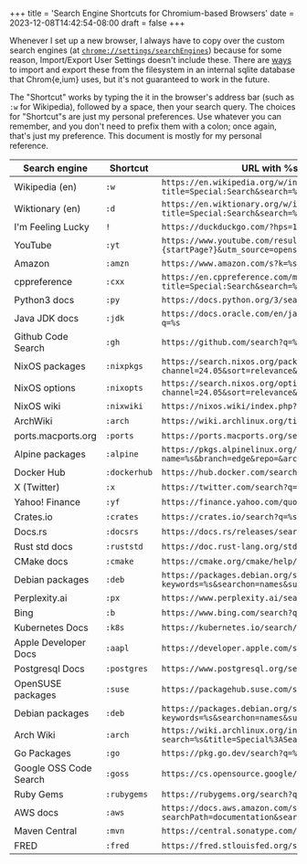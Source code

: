 +++
title = 'Search Engine Shortcuts for Chromium-based Browsers'
date = 2023-12-08T14:42:54-08:00
draft = false
+++

Whenever I set up a new browser, I always have to copy over the custom search engines (at [`chrome://settings/searchEngines`](chrome://settings/searchEngines)) because for some reason, Import/Export User Settings doesn't include these. There are [ways](https://stackoverflow.com/a/50871650) to import and export these from the filesystem in an internal sqlite database that Chrom{e,ium} uses, but it's not guaranteed to work in the future.

The "Shortcut" works by typing the it in the browser's address bar (such as `:w` for Wikipedia), followed by a space, then your search query. The choices for "Shortcut"s are just my personal preferences. Use whatever you can remember, and you don't need to prefix them with a colon; once again, that's just my preference. This document is mostly for my personal reference.

| Search engine          | Shortcut     | URL with %s in place of query                                                                      |
|------------------------|--------------|----------------------------------------------------------------------------------------------------|
| Wikipedia (en)         | `:w`         | `https://en.wikipedia.org/w/index.php?title=Special:Search&search=%s`                              |
| Wiktionary (en)        | `:d`         | `https://en.wiktionary.org/w/index.php?title=Special:Search&search=%s`                             |
| I'm Feeling Lucky      | `!`          | `https://duckduckgo.com/?hps=1&q=%5C%s&ia=web`                                                     |
| YouTube                | `:yt`        | `https://www.youtube.com/results?search_query=%s&page={startPage?}&utm_source=opensearch`          |
| Amazon                 | `:amzn`      | `https://www.amazon.com/s?k=%s`                                                                    |
| cppreference           | `:cxx`       | `https://en.cppreference.com/mwiki/index.php?title=Special:Search&search=%s`                       |
| Python3 docs           | `:py`        | `https://docs.python.org/3/search.html?q=%s`                                                       |
| Java JDK docs          | `:jdk`       | `https://docs.oracle.com/en/java/javase/22/docs/api/search.html?q=%s`                              |
| Github Code Search     | `:gh`        | `https://github.com/search?q=%s&type=code`                                                         |
| NixOS packages         | `:nixpkgs`   | `https://search.nixos.org/packages?channel=24.05&sort=relevance&query=%s`                          |
| NixOS options          | `:nixopts`   | `https://search.nixos.org/options?channel=24.05&sort=relevance&query=%s`                           |
| NixOS wiki             | `:nixwiki`   | `https://nixos.wiki/index.php?search=%s`                                                           |
| ArchWiki               | `:arch`      | `https://wiki.archlinux.org/title/Special:Search?search=%s`                                        |
| ports.macports.org     | `:ports`     | `https://ports.macports.org/search?q=%s&name=on`                                                   |
| Alpine packages        | `:alpine`    | `https://pkgs.alpinelinux.org/packages?name=%s&branch=edge&repo=&arch=&maintainer=`                |
| Docker Hub             | `:dockerhub` | `https://hub.docker.com/search?q=%s`                                                               |
| X (Twitter)            | `:x`         | `https://twitter.com/search?q=%s`                                                                  |
| Yahoo! Finance         | `:yf`        | `https://finance.yahoo.com/quote/%s?&.tsrc=fin-srch`                                               |
| Crates.io              | `:crates`    | `https://crates.io/search?q=%s`                                                                    |
| Docs.rs                | `:docsrs`    | `https://docs.rs/releases/search?query=%s`                                                         |
| Rust std docs          | `:ruststd`   | `https://doc.rust-lang.org/std/?search=%s`                                                         |
| CMake docs             | `:cmake`     | `https://cmake.org/cmake/help/latest/search.html?q=%s`                                             |
| Debian packages        | `:deb`       | `https://packages.debian.org/search?keywords=%s&searchon=names&suite=bookworm&section=all`         |
| Perplexity.ai          | `:px`        | `https://www.perplexity.ai/search?s=o&q=%s`                                                        |
| Bing                   | `:b`         | `https://www.bing.com/search?q=%s`                                                                 |
| Kubernetes Docs        | `:k8s`       | `https://kubernetes.io/search/?q=%s`                                                               |
| Apple Developer Docs   | `:aapl`      | `https://developer.apple.com/search/?q=%s&type=Documentation`                                      |
| Postgresql Docs        | `:postgres`  | `https://www.postgresql.org/search/?u=%2Fdocs%2F16%2F&q=%s`                                        |
| OpenSUSE packages      | `:suse`      | `https://packagehub.suse.com/search/?q=%s`                                                         |
| Debian packages        | `:deb`       | `https://packages.debian.org/search?keywords=%s&searchon=names&suite=bookworm&section=all`         |
| Arch Wiki              | `:arch`      | `https://wiki.archlinux.org/index.php?search=%s&title=Special%3ASearch&profile=default&fulltext=1` |
| Go Packages            | `:go`        | `https://pkg.go.dev/search?q=%s&ref=opensearch`                                                    |
| Google OSS Code Search | `:goss`      | `https://cs.opensource.google/search?q=%s`                                                         |
| Ruby Gems              | `:rubygems`  | `https://rubygems.org/search?query=%s`                                                             |
| AWS docs               | `:aws`       | `https://docs.aws.amazon.com/search/doc-search.html?searchPath=documentation&searchQuery=%s`       |
| Maven Central          | `:mvn`       | `https://central.sonatype.com/search?q=%s`                                                         |
| FRED                   | `:fred`      | `https://fred.stlouisfed.org/searchresults?st=%s`                                                  |
